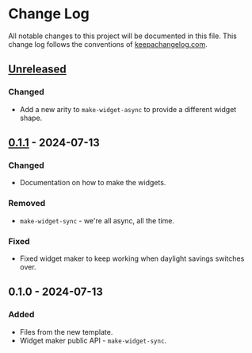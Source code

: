 # Change Log
All notable changes to this project will be documented in this file. This change log follows the conventions of [keepachangelog.com](http://keepachangelog.com/).

## [Unreleased]
### Changed
- Add a new arity to `make-widget-async` to provide a different widget shape.

## [0.1.1] - 2024-07-13
### Changed
- Documentation on how to make the widgets.

### Removed
- `make-widget-sync` - we're all async, all the time.

### Fixed
- Fixed widget maker to keep working when daylight savings switches over.

## 0.1.0 - 2024-07-13
### Added
- Files from the new template.
- Widget maker public API - `make-widget-sync`.

[Unreleased]: https://sourcehost.site/your-name/lein-monorepo/compare/0.1.1...HEAD
[0.1.1]: https://sourcehost.site/your-name/lein-monorepo/compare/0.1.0...0.1.1
